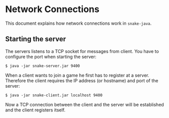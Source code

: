 Network Connections
===================

This document explains how network connections work in `snake-java`.

Starting the server
-------------------

The servers listens to a TCP socket for messages from client. You have to configure the port when starting the server:

    $ java -jar snake-server.jar 9400

When a client wants to join a game he first has to register at a server. Therefore the client requires the IP address (or hostname) and port of the server:

    $ java -jar snake-client.jar localhost 9400

Now a TCP connection between the client and the server will be established and the client registers itself.


